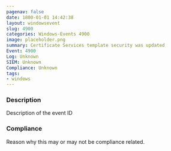 ```yaml
---
pagenav: false
date: 1800-01-01 14:42:38
layout: windowsevent
slug: 4900
categories: Windows-Events 4900
image: placeholder.png
summary: Certificate Services template security was updated
Event: 4900
Log: Unknown
SIEM: Unknown
Compliance: Unknown
tags:
- windows
---
```


### Description

Description of the event ID

### Compliance

Reason why this may or may not be compliance related.
